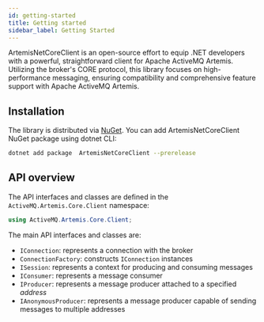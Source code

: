 ```yaml
---
id: getting-started
title: Getting started
sidebar_label: Getting Started
---
```


ArtemisNetCoreClient is an open-source effort to equip .NET developers with a powerful, straightforward client for Apache ActiveMQ Artemis. Utilizing the broker's CORE protocol, this library focuses on high-performance messaging, ensuring compatibility and comprehensive feature support with Apache ActiveMQ Artemis.

## Installation

The library is distributed via [NuGet](https://www.nuget.org/packages/ArtemisNetCoreClient). You can add ArtemisNetCoreClient NuGet package using dotnet CLI:

```sh
dotnet add package  ArtemisNetCoreClient --prerelease
```

## API overview

The API interfaces and classes are defined in the `ActiveMQ.Artemis.Core.Client` namespace:

```csharp
using ActiveMQ.Artemis.Core.Client;
```

The main API interfaces and classes are:

- `IConnection`:  represents a connection with the broker
- `ConnectionFactory`:  constructs `IConnection` instances
- `ISession`: represents a context for producing and consuming messages
- `IConsumer`: represents a message consumer
- `IProducer`: represents a message producer attached to a specified *address*
- `IAnonymousProducer`: represents a message producer capable of sending messages to multiple addresses
